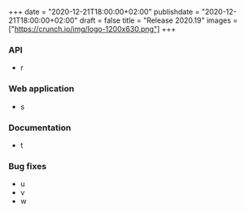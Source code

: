 +++
date = "2020-12-21T18:00:00+02:00"
publishdate = "2020-12-21T18:00:00+02:00"
draft = false
title = "Release 2020.19"
images = ["https://crunch.io/img/logo-1200x630.png"]
+++

### API
* r

### Web application
* s

### Documentation
* t

### Bug fixes
* u
* v
* w

